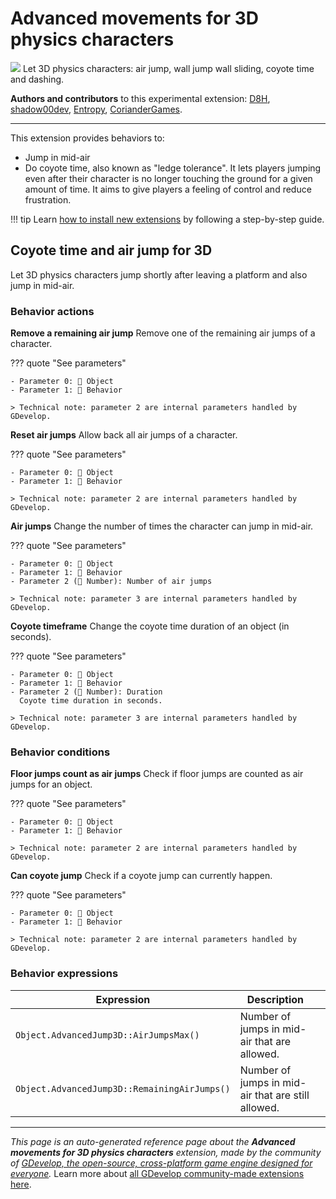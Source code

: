 # Advanced movements for 3D physics characters

<img src="https://resources.gdevelop-app.com/assets/Icons/Line Hero Pack/Master/SVG/Sports and Fitness/Sports and Fitness_training_running_run.svg" class="extension-icon"></img>
Let 3D physics characters: air jump, wall jump wall sliding, coyote time and dashing.

**Authors and contributors** to this experimental extension: [D8H](https://gd.games/D8H), [shadow00dev](https://gd.games/shadow00dev), [Entropy](https://gd.games/Entropy), [CorianderGames](https://gd.games/CorianderGames).

---

This extension provides behaviors to:


* Jump in mid-air
* Do coyote time, also known as "ledge tolerance". It lets players jumping even after their character is no longer touching the ground for a given amount of time. It aims to give players a feeling of control and reduce frustration.

!!! tip
    Learn [how to install new extensions](/gdevelop5/extensions/search) by following a step-by-step guide.



## Coyote time and air jump for 3D 

Let 3D physics characters jump shortly after leaving a platform and also jump in mid-air. 

### Behavior actions

**Remove a remaining air jump**
Remove one of the remaining air jumps of a character.

??? quote "See parameters"

    - Parameter 0: 👾 Object
    - Parameter 1: 🧩 Behavior

    > Technical note: parameter 2 are internal parameters handled by GDevelop.

**Reset air jumps**
Allow back all air jumps of a character.

??? quote "See parameters"

    - Parameter 0: 👾 Object
    - Parameter 1: 🧩 Behavior

    > Technical note: parameter 2 are internal parameters handled by GDevelop.

**Air jumps**
Change the number of times the character can jump in mid-air.

??? quote "See parameters"

    - Parameter 0: 👾 Object
    - Parameter 1: 🧩 Behavior
    - Parameter 2 (🔢 Number): Number of air jumps

    > Technical note: parameter 3 are internal parameters handled by GDevelop.

**Coyote timeframe**
Change the coyote time duration of an object (in seconds).

??? quote "See parameters"

    - Parameter 0: 👾 Object
    - Parameter 1: 🧩 Behavior
    - Parameter 2 (🔢 Number): Duration
      Coyote time duration in seconds.

    > Technical note: parameter 3 are internal parameters handled by GDevelop.

### Behavior conditions

**Floor jumps count as air jumps**
Check if floor jumps are counted as air jumps for an object.

??? quote "See parameters"

    - Parameter 0: 👾 Object
    - Parameter 1: 🧩 Behavior

    > Technical note: parameter 2 are internal parameters handled by GDevelop.

**Can coyote jump**
Check if a coyote jump can currently happen.

??? quote "See parameters"

    - Parameter 0: 👾 Object
    - Parameter 1: 🧩 Behavior

    > Technical note: parameter 2 are internal parameters handled by GDevelop.

### Behavior expressions

| Expression | Description |  |
|-----|-----|-----|
| `Object.AdvancedJump3D::AirJumpsMax()` | Number of jumps in mid-air that are allowed. ||
| `Object.AdvancedJump3D::RemainingAirJumps()` | Number of jumps in mid-air that are still allowed. ||


---

*This page is an auto-generated reference page about the **Advanced movements for 3D physics characters** extension, made by the community of [GDevelop, the open-source, cross-platform game engine designed for everyone](https://gdevelop.io/).* Learn more about [all GDevelop community-made extensions here](/gdevelop5/extensions).
